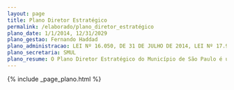 ```yaml
---
layout: page
title: Plano Diretor Estratégico
permalink: /elaborado/plano_diretor_estratégico
plano_date: 1/1/2014, 12/31/2029
plano_gestao: Fernando Haddad
plano_administracao: LEI Nº 16.050, DE 31 DE JULHO DE 2014, LEI Nº 17.975 DE 8 DE JULHO DE 2023 (revisão)
plano_secretaria: SMUL
plano_resume: O Plano Diretor Estratégico do Município de São Paulo é uma lei municipal que orienta o desenvolvimento e o crescimento da cidade até 2030. Elaborado com a participação da sociedade, o PDE direciona as ações dos produtores do espaço urbano, públicos ou privados, para que o desenvolvimento da cidade seja feito de forma planejada e atenda às necessidades coletivas de toda a população, visando garantir uma cidade mais moderna, equilibrada, inclusiva, ambientalmente responsável, produtiva e, sobretudo, com qualidade de vida.
---
```

<div>
{% include _page_plano.html %}
</div>

